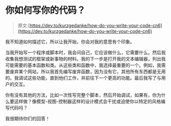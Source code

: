 # 你如何写你的代码？

> 原文:[https://dev.to/kurzgedanke/how-do-you-write-your-code-cn6](https://dev.to/kurzgedanke/how-do-you-write-your-code-cn6)

我不知道如何描述它，所以让我开始，你会对我的意思有个印象。

当我开始写一个程序或脚本时，我会问自己，它应该做什么，它需要什么。然后我收集我想测试的框架或新事物的材料。我的下一步是打开我的文本编辑器，列出我可能需要的基本函数和类。从这些类和函数中，我选择最重要的一个。例如，我需要废弃某个网站，所以我首先编写废弃函数，因为没有它，其他所有东西都是无用的。我调试这些功能，直到他们工作，并前往下一个更高的功能。最后我写了与用户的交互。

你有没有其他的方法，比如一次性写完整个脚本，然后开始调试，如果有，你为什么要这样做？像模型-视图-控制器这样的设计模式会干扰或迫使你以特定的风格编写代码吗？

我很期待你们的回答！